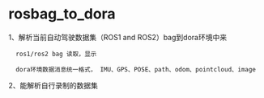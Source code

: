 # rosbag_to_dora

1、解析当前自动驾驶数据集（ROS1 and  ROS2）bag到dora环境中来

      ros1/ros2 bag 读取，显示
      
      dora环境数据消息统一格式， IMU、GPS、POSE、path、odom、pointcloud、image
      
2、能解析自行录制的数据集
